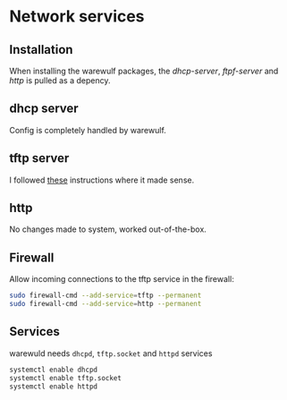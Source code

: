 # Network services

## Installation

When installing the warewulf packages, the *dhcp-server*, *ftpf-server* and *http* is pulled as a depency.

## dhcp server

Config is completely handled by warewulf.

## tftp server

I followed [these](https://access.redhat.com/documentation/en-us/red_hat_enterprise_linux/8/html/performing_an_advanced_rhel_installation/preparing-for-a-network-install_installing-rhel-as-an-experienced-user) instructions where it made sense.

## http

No changes made to system, worked out-of-the-box.

## Firewall
Allow incoming connections to the tftp service in the firewall:
```bash
sudo firewall-cmd --add-service=tftp --permanent
sudo firewall-cmd --add-service=http --permanent
```

## Services
warewuld needs `dhcpd`, `tftp.socket` and `httpd` services
```bash
systemctl enable dhcpd
systemctl enable tftp.socket
systemctl enable httpd
```

